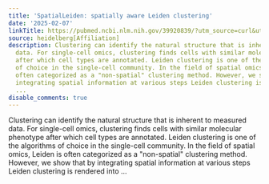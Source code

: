 ```yaml
---
title: 'SpatialLeiden: spatially aware Leiden clustering'
date: '2025-02-07'
linkTitle: https://pubmed.ncbi.nlm.nih.gov/39920839/?utm_source=curl&utm_medium=rss&utm_campaign=pubmed-2&utm_content=1FakS-2QOkCT8HsMOQP1bCRQ4YzyumYOmxmF0moLsQ3dFB1E9V&fc=20220326224207&ff=20250208170418&v=2.18.0.post9+e462414
source: heidelberg[Affiliation]
description: Clustering can identify the natural structure that is inherent to measured
  data. For single-cell omics, clustering finds cells with similar molecular phenotype
  after which cell types are annotated. Leiden clustering is one of the algorithms
  of choice in the single-cell community. In the field of spatial omics, Leiden is
  often categorized as a "non-spatial" clustering method. However, we show that by
  integrating spatial information at various steps Leiden clustering is rendered into
  ...
disable_comments: true
---
```

Clustering can identify the natural structure that is inherent to measured data. For single-cell omics, clustering finds cells with similar molecular phenotype after which cell types are annotated. Leiden clustering is one of the algorithms of choice in the single-cell community. In the field of spatial omics, Leiden is often categorized as a "non-spatial" clustering method. However, we show that by integrating spatial information at various steps Leiden clustering is rendered into ...